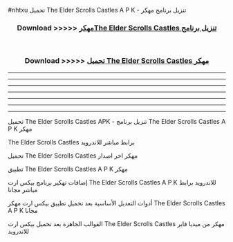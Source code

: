 #nhtxu تحميل The Elder Scrolls Castles  A P K - تنزيل برنامج مهكر



<div align="center">
<h3>Download >>>>> <a href="https://runaway1.web.app/?sq=The Elder Scrolls Castles ">مهكرThe Elder Scrolls Castles  تنزيل برنامج</a></h3><br>

<h3>Download >>>>> <a href="https://runaway1.web.app/?sq=The Elder Scrolls Castles ">تحميل The Elder Scrolls Castles  مهكر</a></h3>
</div>


----------------------------------------------------------

----------------------------------------------------------

----------------------------------------------------------

----------------------------------------------------------

----------------------------------------------------------

----------------------------------------------------------

----------------------------------------------------------

تحميل The Elder Scrolls Castles  APK - تنزيل برنامج The Elder Scrolls Castles  A P K مهكر

The Elder Scrolls Castles  برابط مباشر للاندرويد

تحميل The Elder Scrolls Castles  مهكر اخر اصدار

تطبيق The Elder Scrolls Castles  A P K مهكر

إضافات تهكير برنامج بيكس ارت The Elder Scrolls Castles  A P K للاندرويد برابط مباشر مجانا

أدوات التعديل الأساسية بعد تحميل تطبيق بيكس ارت مهكر The Elder Scrolls Castles  A P K مجانا

القوالب الجاهزة بعد تحميل بيكس ارت The Elder Scrolls Castles  مهكر من ميديا فاير للاندرويد


